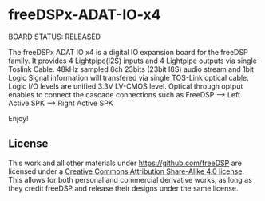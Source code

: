 # freeDSPx-ADAT-IO-x4

BOARD STATUS: RELEASED

The freeDSPx ADAT IO x4 is a digital IO expansion board for the freeDSP family. 
It provides 4 Lightpipe(I2S) inputs and 4 Lightpipe outputs via single Toslink Cable.
48kHz sampled 8ch 23bits (23bit I8S) audio stream and 1bit Logic Signal information will transfered via single TOS-Link optical cable.
Logic I/O levels are unified 3.3V LV-CMOS level.
Optical through optput enables to connect the cascade connections such as FreeDSP --> Left Active SPK --> Right Active SPK

Enjoy!

## License

This work and all other materials under https://github.com/freeDSP are licensed under a <a rel="license" href="http://creativecommons.org/licenses/by-sa/4.0/legalcode">Creative Commons Attribution Share-Alike 4.0 license</a>. This allows for both personal and commercial derivative works, as long as they credit freeDSP and release their designs under the same license.

